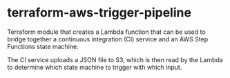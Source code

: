 # terraform-aws-trigger-pipeline
Terraform module that creates a Lambda function that can be used to bridge together a continuous integration (CI) service and an AWS Step Functions state machine.

The CI service uploads a JSON file to S3, which is then read by the Lambda to determine which state machine to trigger with which input.
